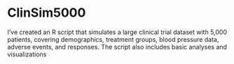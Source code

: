 # ClinSim5000
I’ve created an R script that simulates a large clinical trial dataset with 5,000 patients, covering demographics, treatment groups, blood pressure data, adverse events, and responses. The script also includes basic analyses and visualizations
